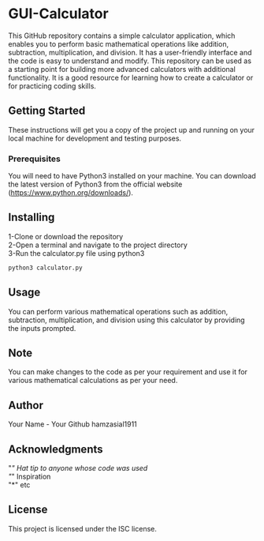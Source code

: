 # GUI-Calculator
This GitHub repository contains a simple calculator application, which enables you to perform basic mathematical operations like addition, subtraction, multiplication, and division. It has a user-friendly interface and the code is easy to understand and modify. This repository can be used as a starting point for building more advanced calculators with additional functionality. It is a good resource for learning how to create a calculator or for practicing coding skills.

## Getting Started

These instructions will get you a copy of the project up and running on your local machine for development and testing purposes.

### Prerequisites

You will need to have Python3 installed on your machine. You can download the latest version of Python3 from the official website (https://www.python.org/downloads/).


## Installing

1-Clone or download the repository <br>
2-Open a terminal and navigate to the project directory <br>
3-Run the calculator.py file using python3 <br>

```bash 
python3 calculator.py
```
## Usage

You can perform various mathematical operations such as addition, subtraction, multiplication, and division using this calculator by providing the inputs prompted.
 
## Note

You can make changes to the code as per your requirement and use it for various mathematical calculations as per your need.

## Author

Your Name - Your Github hamzasial1911

## Acknowledgments

"*" Hat tip to anyone whose code was used <br>
"*" Inspiration <br>
"*" etc <br>

## License 
This project is licensed under the ISC license.
